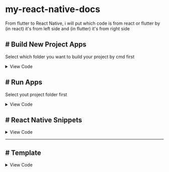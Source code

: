 # my-react-native-docs
  From flutter to React Native, i will put which code is from react or flutter by (in react) it's from left side and (in flutter) it's from right side

 ## # Build New Project Apps
Select which folder you want to build your project by cmd first
  
<details>
 <summary> View Code </summary>

 
```
npx react-native init ProjectName
```
  
</details>
  
  
 ## # Run Apps
Select yout project folder first
  
<details>
 <summary> View Code </summary>

 
```
npm run android or npx react-native run-android | for android 
npm run ios | for ios
```
</details>
 
 ## # React Native Snippets

<details>
 <summary> View Code </summary>

```
// rnfes
import { StyleSheet, Text, View } from "react-native";
import React from "react";

const App = () => {
  return (
    <View>
      <Text>App</Text>
    </View>
  );
};

export default App;

const styles = StyleSheet.create({});

// rnf
import { View, Text } from "react-native";
import React from "react";

export default function App() {
  return (
    <View>
      <Text>App</Text>
    </View>
  );
}


```
</details>

 

 
 ---
 
 
 
 
  ## # Template

<details>
 <summary> View Code </summary>

 
```

```
 
</details>

